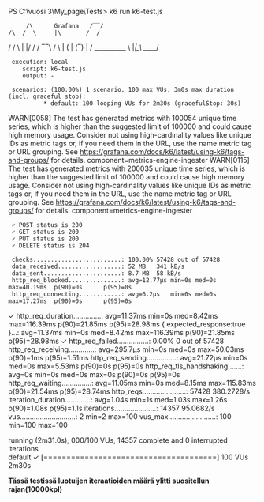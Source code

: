 PS C:\vuosi 3\My_page\Tests> k6 run k6-test.js

         /\      Grafana   /‾‾/  
    /\  /  \     |\  __   /  /   
   /  \/    \    | |/ /  /   ‾‾\ 
  /          \   |   (  |  (‾)  |
 / __________ \  |_|\_\  \_____/ 

     execution: local
        script: k6-test.js
        output: -

     scenarios: (100.00%) 1 scenario, 100 max VUs, 3m0s max duration (incl. graceful stop):
              * default: 100 looping VUs for 2m30s (gracefulStop: 30s)

WARN[0058] The test has generated metrics with 100054 unique time series, which is higher than the suggested limit of 100000 and could cause high memory usage. Consider not using high-cardinality values like unique IDs as metric tags or, if you need them in the URL, use the name metric tag or URL grouping. See https://grafana.com/docs/k6/latest/using-k6/tags-and-groups/ for details.  component=metrics-engine-ingester
WARN[0115] The test has generated metrics with 200035 unique time series, which is higher than the suggested limit of 100000 and could cause high memory usage. Consider not using high-cardinality values like unique IDs as metric tags or, if you need them in the URL, use the name metric tag or URL grouping. See https://grafana.com/docs/k6/latest/using-k6/tags-and-groups/ for details.  component=metrics-engine-ingester

     ✓ POST status is 200
     ✓ GET status is 200
     ✓ PUT status is 200
     ✓ DELETE status is 204

     checks.........................: 100.00% 57428 out of 57428
     data_received..................: 52 MB   341 kB/s
     data_sent......................: 8.7 MB  58 kB/s
     http_req_blocked...............: avg=12.77µs min=0s med=0s     max=40.19ms  p(90)=0s      p(95)=0s
     http_req_connecting............: avg=6.2µs   min=0s med=0s     max=17.27ms  p(90)=0s      p(95)=0s
   ✓ http_req_duration..............: avg=11.37ms min=0s med=8.42ms max=116.39ms p(90)=21.85ms p(95)=28.98ms
       { expected_response:true }...: avg=11.37ms min=0s med=8.42ms max=116.39ms p(90)=21.85ms p(95)=28.98ms
   ✓ http_req_failed................: 0.00%   0 out of 57428
     http_req_receiving.............: avg=295.7µs min=0s med=0s     max=50.03ms  p(90)=1ms     p(95)=1.51ms
     http_req_sending...............: avg=21.72µs min=0s med=0s     max=5.53ms   p(90)=0s      p(95)=0s
     http_req_tls_handshaking.......: avg=0s      min=0s med=0s     max=0s       p(90)=0s      p(95)=0s
     http_req_waiting...............: avg=11.05ms min=0s med=8.15ms max=115.83ms p(90)=21.54ms p(95)=28.74ms
     http_reqs......................: 57428   380.2728/s
     iteration_duration.............: avg=1.04s   min=1s med=1.03s  max=1.26s    p(90)=1.08s   p(95)=1.1s
     iterations.....................: 14357   95.0682/s
     vus............................: 2       min=2              max=100
     vus_max........................: 100     min=100            max=100

                                                                                                                      
running (2m31.0s), 000/100 VUs, 14357 complete and 0 interrupted iterations                                           
default ✓ [======================================] 100 VUs  2m30s

**Tässä testissä luotuijen iteraatioiden määrä ylitti suositellun rajan(10000kpl)**